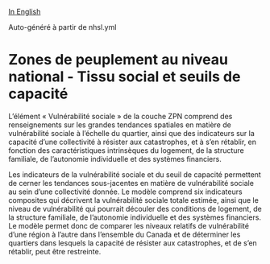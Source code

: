 [In English](https://github.com/OpenDRR/national-human-settlement/blob/main/social-fabric/README.md)

Auto-généré à partir de nhsl.yml

# Zones de peuplement au niveau national - Tissu social et seuils de capacité

L’élément « Vulnérabilité sociale » de la couche ZPN comprend des renseignements sur les grandes tendances spatiales en matière de vulnérabilité sociale à l’échelle du quartier, ainsi que des indicateurs sur la capacité d’une collectivité à résister aux catastrophes, et à s’en rétablir, en fonction des caractéristiques intrinsèques du logement, de la structure familiale, de l’autonomie individuelle et des systèmes financiers.

Les indicateurs de la vulnérabilité sociale et du seuil de capacité permettent de cerner les tendances sous-jacentes en matière de vulnérabilité sociale au sein d’une collectivité donnée. Le modèle comprend six indicateurs composites qui décrivent la vulnérabilité sociale totale estimée, ainsi que le niveau de vulnérabilité qui pourrait découler des conditions de logement, de la structure familiale, de l’autonomie individuelle et des systèmes financiers. Le modèle permet donc de comparer les niveaux relatifs de vulnérabilité d’une région à l’autre dans l’ensemble du Canada et de déterminer les quartiers dans lesquels la capacité de résister aux catastrophes, et de s’en rétablir, peut être restreinte.
